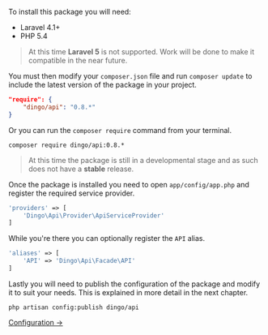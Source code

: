 To install this package you will need:

- Laravel 4.1+
- PHP 5.4

> At this time **Laravel 5** is not supported. Work will be done to make it compatible in the near future.

You must then modify your `composer.json` file and run `composer update` to include the latest version of the package in your project.

```json
"require": {
    "dingo/api": "0.8.*"
}
```

Or you can run the `composer require` command from your terminal.

```
composer require dingo/api:0.8.*
```

> At this time the package is still in a developmental stage and as such does not have a **stable** release.

Once the package is installed you need to open `app/config/app.php` and register the required service provider.

```php
'providers' => [
    'Dingo\Api\Provider\ApiServiceProvider'
]
```

While you're there you can optionally register the `API` alias.

```php
'aliases' => [
    'API' => 'Dingo\Api\Facade\API'
]
```

Lastly you will need to publish the configuration of the package and modify it to suit your needs. This is explained in more detail in the next chapter.

```
php artisan config:publish dingo/api
```

[Configuration →](https://github.com/dingo/api/wiki/Configuration)
